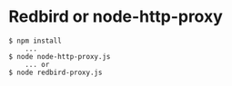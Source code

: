 # Redbird or node-http-proxy

```
$ npm install
	...
$ node node-http-proxy.js
	... or
$ node redbird-proxy.js
```
